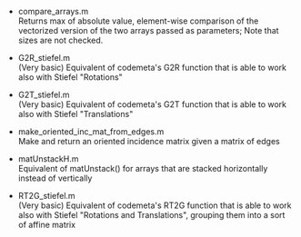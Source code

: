 - compare\_arrays.m\
Returns max of absolute value, element-wise comparison of
the vectorized version of the two arrays passed as parameters;
Note that sizes are not checked.

- G2R\_stiefel.m\
(Very basic) Equivalent of codemeta's G2R function that is able to work
also with Stiefel "Rotations"

- G2T\_stiefel.m\
(Very basic) Equivalent of codemeta's G2T function that is able to work
also with Stiefel "Translations"

- make\_oriented\_inc\_mat\_from\_edges.m\
Make and return an oriented incidence matrix given a matrix of edges

- matUnstackH.m\
Equivalent of matUnstack() for arrays that are stacked horizontally 
instead of vertically

- RT2G\_stiefel.m\
(Very basic) Equivalent of codemeta's RT2G function that is able to work
also with Stiefel "Rotations and Translations", grouping them into a sort
of affine matrix


